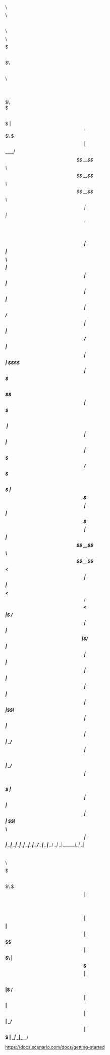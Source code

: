 $$\      $$\ $$$$$$$$\ $$\      $$\ $$$$$$$$\       $$$$$$$\  $$$$$$$\   $$$$$$\  $$\   $$\ $$$$$$$$\ $$$$$$$\  
$$$\    $$$ |$$  _____|$$$\    $$$ |$$  _____|      $$  __$$\ $$  __$$\ $$  __$$\ $$ | $$  |$$  _____|$$  __$$\ 
$$$$\  $$$$ |$$ |      $$$$\  $$$$ |$$ |            $$ |  $$ |$$ |  $$ |$$ /  $$ |$$ |$$  / $$ |      $$ |  $$ |
$$\$$\$$ $$ |$$$$$\    $$\$$\$$ $$ |$$$$$\          $$$$$$$\ |$$$$$$$  |$$ |  $$ |$$$$$  /  $$$$$\    $$$$$$$  |
$$ \$$$  $$ |$$  __|   $$ \$$$  $$ |$$  __|         $$  __$$\ $$  __$$< $$ |  $$ |$$  $$<   $$  __|   $$  __$$< 
$$ |\$  /$$ |$$ |      $$ |\$  /$$ |$$ |            $$ |  $$ |$$ |  $$ |$$ |  $$ |$$ |\$$\  $$ |      $$ |  $$ |
$$ | \_/ $$ |$$$$$$$$\ $$ | \_/ $$ |$$$$$$$$\       $$$$$$$  |$$ |  $$ | $$$$$$  |$$ | \$$\ $$$$$$$$\ $$ |  $$ |
\__|     \__|\________|\__|     \__|\________|      \_______/ \__|  \__| \______/ \__|  \__|\________|\__|  \__|
                                                                                                                
                                                                                                                
                                                                                                                
$$\      $$\ $$$$$$$\  
$$$\    $$$ |$$  __$$\ 
$$$$\  $$$$ |$$ |  $$ |
$$\$$\$$ $$ |$$$$$$$\ |
$$ \$$$  $$ |$$  __$$\ 
$$ |\$  /$$ |$$ |  $$ |
$$ | \_/ $$ |$$$$$$$  |
\__|     \__|\_______/ 
                       
                       
https://docs.scenario.com/docs/getting-started


